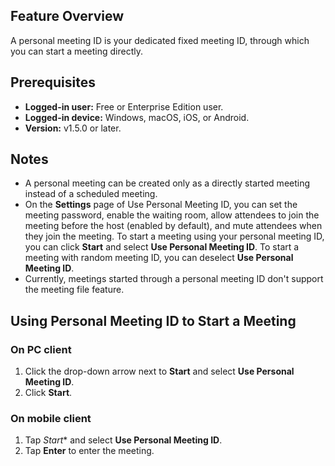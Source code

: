 ## Feature Overview
A personal meeting ID is your dedicated fixed meeting ID, through which you can start a meeting directly.

## Prerequisites
- **Logged-in user:** Free or Enterprise Edition user.
- **Logged-in device:** Windows, macOS, iOS, or Android.
- **Version:** v1.5.0 or later.

## Notes
- A personal meeting can be created only as a directly started meeting instead of a scheduled meeting.
- On the **Settings** page of Use Personal Meeting ID, you can set the meeting password, enable the waiting room, allow attendees to join the meeting before the host (enabled by default), and mute attendees when they join the meeting. To start a meeting using your personal meeting ID, you can click **Start** and select **Use Personal Meeting ID**. To start a meeting with random meeting ID, you can deselect **Use Personal Meeting ID**.
- Currently, meetings started through a personal meeting ID don't support the meeting file feature.


## Using Personal Meeting ID to Start a Meeting
### On PC client
1. Click the drop-down arrow next to **Start** and select **Use Personal Meeting ID**.
2. Click **Start**.


### On mobile client
1. Tap *Start** and select **Use Personal Meeting ID**.
2. Tap **Enter** to enter the meeting.
